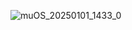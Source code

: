 ![muOS_20250101_1433_0](https://github.com/user-attachments/assets/73ace485-5f4b-417a-bd76-ff892a2d4d6f)
